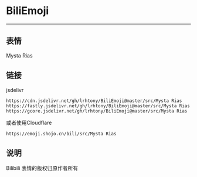 # BiliEmoji
---
## 表情
Mysta Rias
## 链接
jsdelivr
```
https://cdn.jsdelivr.net/gh/lrhtony/BiliEmoji@master/src/Mysta Rias
https://fastly.jsdelivr.net/gh/lrhtony/BiliEmoji@master/src/Mysta Rias
https://gcore.jsdelivr.net/gh/lrhtony/BiliEmoji@master/src/Mysta Rias
```
或者使用Cloudflare
```
https://emoji.shojo.cn/bili/src/Mysta Rias
```
## 说明
Bilibili 表情的版权归原作者所有
